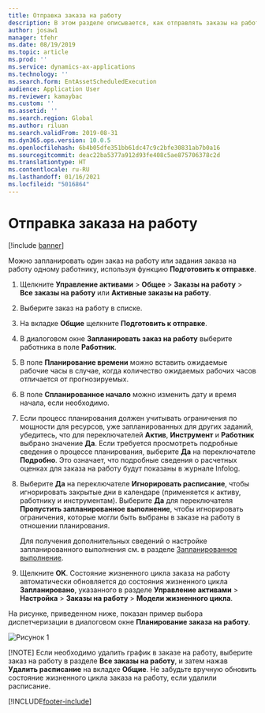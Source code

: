 ```yaml
---
title: Отправка заказа на работу
description: В этом разделе описывается, как отправлять заказы на работу в модуле "Управление активами".
author: josaw1
manager: tfehr
ms.date: 08/19/2019
ms.topic: article
ms.prod: ''
ms.service: dynamics-ax-applications
ms.technology: ''
ms.search.form: EntAssetScheduledExecution
audience: Application User
ms.reviewer: kamaybac
ms.custom: ''
ms.assetid: ''
ms.search.region: Global
ms.author: riluan
ms.search.validFrom: 2019-08-31
ms.dyn365.ops.version: 10.0.5
ms.openlocfilehash: 6b4b05dfe351bb61dc47c9c2bfe30831ab7b0a16
ms.sourcegitcommit: deac22ba5377a912d93fe408c5ae875706378c2d
ms.translationtype: HT
ms.contentlocale: ru-RU
ms.lasthandoff: 01/16/2021
ms.locfileid: "5016864"
---
```

# <a name="dispatch-work-order"></a>Отправка заказа на работу

[!include [banner](../../includes/banner.md)]

 

Можно запланировать один заказ на работу или задания заказа на работу одному работнику, используя функцию **Подготовить к отправке**.

1. Щелкните **Управление активами** > **Общее** > **Заказы на работу** > **Все заказы на работу** или **Активные заказы на работу**.

2. Выберите заказ на работу в списке.

3. На вкладке **Общие** щелкните **Подготовить к отправке**.

4. В диалоговом окне **Запланировать заказ на работу** выберите работника в поле **Работник**.

5. В поле **Планирование времени** можно вставить ожидаемые рабочие часы в случае, когда количество ожидаемых рабочих часов отличается от прогнозируемых.

6. В поле **Спланированное начало** можно изменить дату и время начала, если необходимо.

7. Если процесс планирования должен учитывать ограничения по мощности для ресурсов, уже запланированных для других заданий, убедитесь, что для переключателей **Актив**, **Инструмент** и **Работник** выбрано значение **Да**. Если требуется просмотреть подробные сведения о процессе планирования, выберите **Да** на переключателе **Подробно**. Это означает, что подробные сведения о расчетных оценках для заказа на работу будут показаны в журнале Infolog.

8. Выберите **Да** на переключателе **Игнорировать расписание**, чтобы игнорировать закрытые дни в календаре (применяется к активу, работнику и инструментам). Выберите **Да** для переключателя **Пропустить запланированное выполнение**, чтобы игнорировать ограничения, которые могли быть выбраны в заказе на работу в отношении планирования. 

    Для получения дополнительных сведений о настройке запланированного выполнения см. в разделе [Запланированное выполнение](../setup-for-work-orders/scheduled-execution.md).

9. Щелкните **OK**. Состояние жизненного цикла заказа на работу автоматически обновляется до состояния жизненного цикла **Запланировано**, указанного в разделе **Управление активами** > **Настройка** > **Заказы на работу** > **Модели жизненного цикла**.

На рисунке, приведенном ниже, показан пример выбора диспетчеризации в диалоговом окне **Планирование заказа на работу**.

![Рисунок 1](media/04-work-order-scheduling.png)

[!NOTE]
Если необходимо удалить график в заказе на работу, выберите заказ на работу в разделе **Все заказы на работу**, и затем нажав **Удалить расписание** на вкладке **Общие**. Не забудьте вручную обновить состояние жизненного цикла заказа на работу, если удалили расписание.



[!INCLUDE[footer-include](../../../includes/footer-banner.md)]